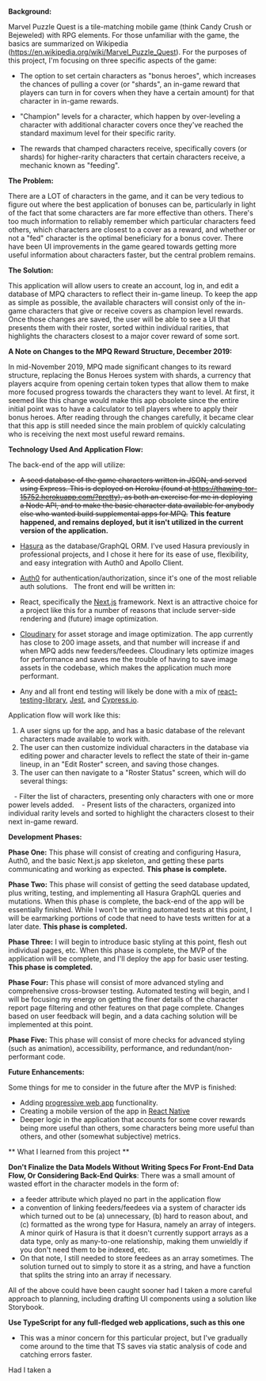**Background:**

Marvel Puzzle Quest is a tile-matching mobile game (think Candy Crush or Bejeweled) with RPG elements. For those unfamiliar with the game, the basics are summarized on Wikipedia (https://en.wikipedia.org/wiki/Marvel_Puzzle_Quest). For the purposes of this project, I'm focusing on three specific aspects of the game:

- The option to set certain characters as "bonus heroes", which increases the chances of pulling a cover (or "shards", an in-game reward that players can turn in for covers when they have a certain amount) for that character in in-game rewards.

- "Champion" levels for a character, which happen by over-leveling a character with additional character covers once they've reached the standard maximum level for their specific rarity.

- The rewards that champed characters receive, specifically covers (or shards) for higher-rarity characters that certain characters receive, a mechanic known as "feeding".

**The Problem:**

There are a LOT of characters in the game, and it can be very tedious to figure out where the best application of bonuses can be, particularly in light of the fact that some characters are far more effective than others. There's too much information to reliably remember which particular characters feed others, which characters are closest to a cover as a reward, and whether or not a "fed" character is the optimal beneficiary for a bonus cover. There have been UI improvements in the game geared towards getting more useful information about characters faster, but the central problem remains.

**The Solution:**

This application will allow users to create an account, log in, and edit a database of MPQ characters to reflect their in-game lineup. To keep the app as simple as possible, the available characters will consist only of the in-game characters that give or receive covers as champion level rewards. Once those changes are saved, the user will be able to see a UI that presents them with their roster, sorted within individual rarities, that highlights the characters closest to a major cover reward of some sort.

**A Note on Changes to the MPQ Reward Structure, December 2019:**

In mid-November 2019, MPQ made significant changes to its reward structure, replacing the Bonus Heroes system with shards, a currency that players acquire from opening certain token types that allow them to make more focused progress towards the characters they want to level. At first, it seemed like this change would make this app obsolete since the entire initial point was to have a calculator to tell players where to apply their bonus heroes. After reading through the changes carefully, it became clear that this app is still needed since the main problem of quickly calculating who is receiving the next most useful reward remains.

**Technology Used And Application Flow:**

The back-end of the app will utilize:

- ~~A seed database of the game characters written in JSON, and served using Express. This is deployed on Heroku (found at https://thawing-tor-15752.herokuapp.com/?pretty), as both an exercise for me in deploying a Node API, and to make the basic character data available for anybody else who wanted build supplemental apps for MPQ.~~ **This feature happened, and remains deployed, but it isn't utilized in the current version of the application.**  

- [Hasura](https://hasura.io/) as the database/GraphQL ORM. I've used Hasura previously in professional projects, and I chose it here for its ease of use, flexibility, and easy integration with Auth0 and Apollo Client. 

- [Auth0](https://auth0.com/) for authentication/authorization, since it's one of the most reliable auth solutions. 
  
The front end will be written in:

- React, specifically the [Next.js](https://nextjs.org/) framework. Next is an attractive choice for a project like this for a number of reasons that include server-side rendering and (future) image optimization. 

- [Cloudinary](https://cloudinary.com/) for asset storage and image optimization. The app currently has close to 200 image assets, and that number will increase if and when MPQ adds new feeders/feedees. Cloudinary lets optimize images for performance and saves me the trouble of having to save image assets in the codebase, which makes the application much more performant.

- Any and all front end testing will likely be done with a mix of [react-testing-library](https://testing-library.com/docs/react-testing-library/intro), [Jest](https://jestjs.io/), and [Cypress.io](https://www.cypress.io/).


Application flow will work like this:

1. A user signs up for the app, and has a basic database of the relevant characters made available to work with.
2. The user can then customize individual characters in the database via editing power and character levels to reflect the state of their in-game lineup, in an "Edit Roster" screen, and saving those changes.
3. The user can then navigate to a "Roster Status" screen, which will do several things:

   - Filter the list of characters, presenting only characters with one or more power levels added.
   - Present lists of the characters, organized into individual rarity levels and sorted to highlight the characters closest to their next in-game reward.

**Development Phases:**

**Phase One:** This phase will consist of creating and configuring Hasura, Auth0, and the basic Next.js app skeleton, and getting these parts communicating and working as expected. **This phase is complete.**

**Phase Two:** This phase will consist of getting the seed database updated, plus writing, testing, and implementing all Hasura GraphQL queries and mutations. When this phase is complete, the back-end of the app will be essentially finished. While I won't be writing automated tests at this point, I will be earmarking portions of code that need to have tests written for at a later date. **This phase is completed.**

**Phase Three:** I will begin to introduce basic styling at this point, flesh out individual pages, etc. When this phase is complete, the MVP of the application will be complete, and I'll deploy the app for basic user testing. **This phase is completed.**

**Phase Four:** This phase will consist of more advanced styling and comprehensive cross-browser testing. Automated testing will begin, and I will be focusing my energy on getting the finer details of the character report page filtering and other features on that page complete. Changes based on user feedback will begin, and a data caching solution will be implemented at this point.

**Phase Five:** This phase will consist of more checks for advanced styling (such as animation), accessibility, performance, and redundant/non-performant code. 

**Future Enhancements:**

Some things for me to consider in the future after the MVP is finished:

- Adding [progressive web app](https://web.dev/what-are-pwas/) functionality.
- Creating a mobile version of the app in [React Native](https://reactnative.dev/)
- Deeper logic in the application that accounts for some cover rewards being more useful than others, some characters being more useful than others, and other (somewhat subjective) metrics.

** What I learned from this project **

**Don't Finalize the Data Models Without Writing Specs For Front-End Data Flow, Or Considering Back-End Quirks**: There was a small amount of wasted effort in the character models in the form of:
- a feeder attribute which played no part in the application flow
- a convention of linking feeders/feedees via a system of character ids which turned out to be (a) unnecessary, (b) hard to reason about, and (c) formatted as the wrong type for Hasura, namely an array of integers. A minor quirk of Hasura is that it doesn't currently support arrays as a data type, only as many-to-one relationship, making them unwieldly if you don't need them to be indexed, etc.
- On that note, I still needed to store feedees as an array sometimes. The solution turned out to simply to store it as a string, and have a function that splits the string into an array if necessary. 

All of the above could have been caught sooner had I taken a more careful approach to planning, including drafting UI components using a solution like Storybook. 

**Use TypeScript for any full-fledged web applications, such as this one**

- This was a minor concern for this particular project, but I've gradually come around to the time that TS saves
  via static analysis of code and catching errors faster.

  

Had I taken a 
